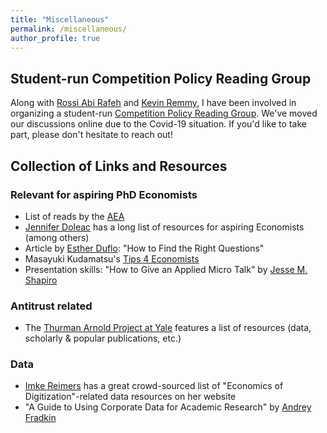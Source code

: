 ```yaml
---
title: "Miscellaneous"
permalink: /miscellaneous/
author_profile: true
---
```

## Student-run Competition Policy Reading Group
Along with [Rossi Abi Rafeh](https://www.rossiabirafeh.com) and [Kevin Remmy](https://www.tse-fr.eu/people/kevin-remmy), I have been involved in organizing a student-run [Competition Policy Reading Group](https://sites.google.com/view/wccwtse/home). We've moved our discussions online due to the Covid-19 situation. If you'd like to take part, please don't hesitate to reach out!

## Collection of Links and Resources

### Relevant for aspiring PhD Economists
* List of reads by the [AEA](https://www.aeaweb.org/about-aea/committees/cswep/programs/resources/readings?fbclid=IwAR3dnIsL0SZYc1-Pm4qRyVVYjAPVtrd3MYgKA9X9Dwpj4KVuRfs_9uvrsRU)
* [Jennifer Doleac](http://jenniferdoleac.com/resources/) has a long list of resources for aspiring Economists (among others)
* Article by [Esther Duflo](https://promarket.org/2019/10/14/esther-duflo-how-to-find-the-right-questions/): "How to Find the Right Questions"
* Masayuki Kudamatsu's [Tips 4 Economists](https://sites.google.com/site/mkudamatsu/tips4economists?fbclid=IwAR20ZjwcO6DvAWbqhQ5TU5aVpqPFyvH6dwpJPFUnkntXeDxJ9RcMKJ7dznU)
* Presentation skills: "How to Give an Applied Micro Talk" by [Jesse M. Shapiro](https://www.brown.edu/Research/Shapiro/pdfs/applied_micro_slides.pdf)

### Antitrust related
  * The [Thurman Arnold Project at Yale](https://som.yale.edu/faculty-research-centers/centers-initiatives/thurman-arnold-project-at-yale) features a list of resources (data, scholarly & popular publications, etc.)

### Data
  * [Imke Reimers](https://imkereimers.weebly.com/research.html) has a great crowd-sourced list of "Economics of Digitization"-related data resources on her website
  * "A Guide to Using Corporate Data for Academic Research" by [Andrey Fradkin](https://andreyfradkin.com/posts/2014/02/08/how-to-obtain-proprietary-datasets-for-research-part-1) 


